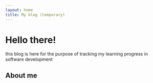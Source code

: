 ```yaml
---
layout: home
title: My blog (temporary)
---
```


# Hello there!
this blog is here for the purpose of tracking my learning progress in software development

## About me
